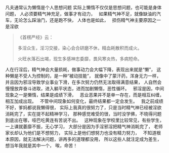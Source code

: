 凡夫通常认为懒惰是个人思想问题
实际上懒惰不仅仅是思想问题，也可能是身体问题，
人必须要精气神充足，做事才有动力，
&nbsp;
如果精气神不足，就像缺油的汽车，无论怎么踩油门，还是跑不快，
人体也是如此，
&nbsp;
损伤精气神主要原因之一是淫欲

> 《首楞严经》云：
> 
> 多淫众生，淫习交接，染心会合研磨不休，精血耗散积而成火。
> 
> 火旺水落石出竭，现生多感神志委靡，畏风寒炎热，多病短命。

人在行淫后，精气神会大量损耗，做事动力会大幅下降，表现出来就是“懒”，
这种懒是不受人为控制的，是一种“被动技能”，
就像中了蒙汗药，浑身无力一样，
&nbsp;
并且因为邪淫导致学业事业下滑，在多次努力仍然无法取得满意结果，
人自然会慢慢放弃奋斗进取，进入躺平状态，进而加剧懒惰，恶性循环。
&nbsp;
邪淫是因，中间现象之一是懒惰，结果是成绩下滑，
&nbsp;
恶业恶果并不是单一存在，而是相互纠缠，相互加成出现。
&nbsp;
不管中间现象如何变化，最终结果都一定会发生。
&nbsp;
我之前成绩不好，爹妈都说我懒得很，
实际上我真的很努力了，只是当时精气神已经被淫欲消耗完了，实在提不起精神学习，
那种感觉难受的很，当时没学佛，不晓得问题到底出在哪，哑巴吃黄连有苦说不出。
&nbsp;
这种现象在学校里比较常见，有些学生，一上课就萎靡不振，无心学习，
大部分是因为手淫邪淫把精气神消耗完了，
老师家长却认为他们是不想努力，
实际上是他们想努力也没有精力努力，
&nbsp;
不知道根本原因，就无法解决问题，讲再多的道理都没用，
所以这些人就注定成为差生，想当年我就是其中一个，
唉，命苦！




